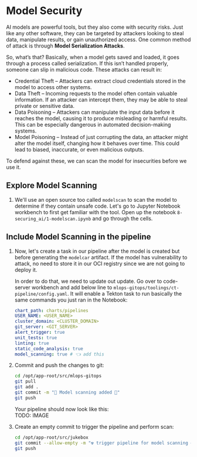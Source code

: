 # Model Security

AI models are powerful tools, but they also come with security risks. Just like any other software, they can be targeted by attackers looking to steal data, manipulate results, or gain unauthorized access. One common method of attack is through **Model Serialization Attacks**.

So, what’s that? Basically, when a model gets saved and loaded, it goes through a process called serialization. If this isn’t handled properly, someone can slip in malicious code. These attacks can result in:

- Credential Theft – Attackers can extract cloud credentials stored in the model to access other systems.
- Data Theft – Incoming requests to the model often contain valuable information. If an attacker can intercept them, they may be able to steal private or sensitive data.
- Data Poisoning – Attackers can manipulate the input data before it reaches the model, causing it to produce misleading or harmful results. This can be especially dangerous in automated decision-making systems.
- Model Poisoning – Instead of just corrupting the data, an attacker might alter the model itself, changing how it behaves over time. This could lead to biased, inaccurate, or even malicious outputs.

To defend against these, we can scan the model for insecurities before we use it.

## Explore Model Scanning

1. We'll use an open source too called `modelscan` to scan the model to determine if they contain unsafe code. Let's go to Jupyter Notebook workbench to first get familiar with the tool. Open up the notebook `8-securing_ai/1-modelscan.ipynb` and go through the cells. 

## Include Model Scanning in the pipeline

1. Now, let's create a task in our pipeline after the model is created but before generating the `modelcar` artifact. If the model has vulnerability to attack, no need to store it in our OCI registry since we are not going to deploy it.

    In order to do that, we need to update out update. Go over to code-server workbench and add below line to `mlops-gitops/toolings/ct-pipeline/config.yaml`. It will enable a Tekton task to run basically the same commands you just ran in the Notebook:

    ```yaml
    chart_path: charts/pipelines
    USER_NAME: <USER_NAME>
    cluster_domain: <CLUSTER_DOMAIN>
    git_server: <GIT_SERVER> 
    alert_trigger: true 
    unit_tests: true
    linting: true 
    static_code_analysis: true
    model_scanning: true # 👈 add this
    ```


2. Commit and push the changes to git:

    ```bash
    cd /opt/app-root/src/mlops-gitops
    git pull
    git add .
    git commit -m "🦠 Model scanning added 🦠"
    git push
    ```

    Your pipeline should now look like this:  
    TODO: IMAGE

3. Create an empty commit to trigger the pipeline and perform scan:
    ```bash
    cd /opt/app-root/src/jukebox
    git commit --allow-empty -m "☢️ trigger pipeline for model scanning ☢️"
    git push
    ```


